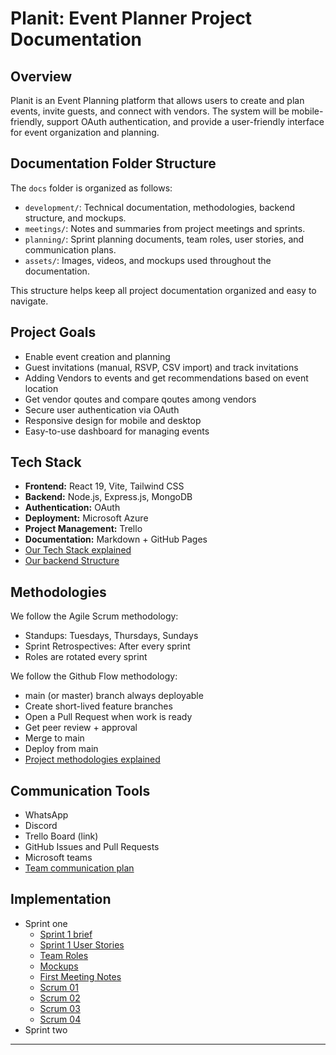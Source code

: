 # Planit: Event Planner Project Documentation

## Overview
Planit is an Event Planning platform that allows users to create and plan events, invite guests, and connect with vendors. The system will be mobile-friendly, support OAuth authentication, and provide a user-friendly interface for event organization and planning.

## Documentation Folder Structure

The `docs` folder is organized as follows:
- `development/`: Technical documentation, methodologies, backend structure, and mockups.
- `meetings/`: Notes and summaries from project meetings and sprints.
- `planning/`: Sprint planning documents, team roles, user stories, and communication plans.
- `assets/`: Images, videos, and mockups used throughout the documentation.

This structure helps keep all project documentation organized and easy to navigate.

## Project Goals
- Enable event creation and planning
- Guest invitations (manual, RSVP, CSV import) and track invitations
- Adding Vendors to events and get recommendations based on event location
- Get vendor qoutes and compare qoutes among vendors
- Secure user authentication via OAuth
- Responsive design for mobile and desktop
- Easy-to-use dashboard for managing events

## Tech Stack
- **Frontend:** React 19, Vite, Tailwind CSS
- **Backend:** Node.js, Express.js, MongoDB
- **Authentication:** OAuth
- **Deployment:** Microsoft Azure
- **Project Management:** Trello
- **Documentation:** Markdown + GitHub Pages
- [Our Tech Stack explained](./development/TechStack.md)
- [Our backend Structure](./development/Backend.md)

## Methodologies
We follow the Agile Scrum methodology:
- Standups: Tuesdays, Thursdays, Sundays
- Sprint Retrospectives: After every sprint
- Roles are rotated every sprint

We follow the Github Flow methodology:
- main (or master) branch always deployable
- Create short-lived feature branches
- Open a Pull Request when work is ready
- Get peer review + approval
- Merge to main
- Deploy from main
- [Project methodologies explained](./development/Methodologies.md)

## Communication Tools
- WhatsApp
- Discord
- Trello Board (link)
- GitHub Issues and Pull Requests
- Microsoft teams
- [Team communication plan](./planning/Sprint01/Communication.md)


## Implementation 
- Sprint one
    - [Sprint 1 brief](./planning/Sprint01/Sprint01Brief.md)
    - [Sprint 1 User Stories](./planning/Sprint01/UserStories.md)
    - [Team Roles](./planning/Sprint01/TeamRoles.md)
    - [Mockups](./development/Mockups.md)
    - [First Meeting Notes](./meetings/sprint01/2025-08-07-first-meeting.md)
    - [Scrum 01](./meetings/sprint01/Scrum.md)
    - [Scrum 02](./meetings/sprint01/Scrum02.md)
    - [Scrum 03](./meetings/sprint01/Scrum03.md)
    - [Scrum 04](./meetings/sprint01/Scrum04.md)
- Sprint two

---
